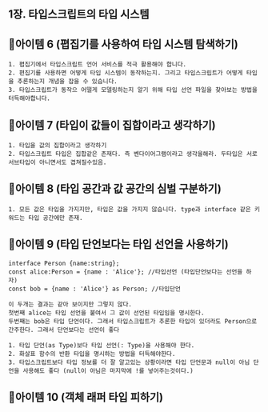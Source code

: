 ## 1장. 타입스크립트의 타입 시스템

## 🎁아이템 6 (폅집기를 사용하여 타입 시스템 탐색하기)

```
1. 폅집기에서 타입스크립트 언어 서비스를 적극 활용해야 합니다.
2. 편집기를 사용하면 어떻게 타입 시스템이 동작하는지. 그리고 타입스크립트가 어떻게 타입을 추론하는지 개념을 잡을 수 있습니다.
3. 타입스크립트가 동작으 어떨게 모델링하는지 알기 위해 타입 선언 파일을 찾아보는 방법을 터득해야합니다.
```

## 🎁아이템 7 (타입이 값들이 집합이라고 생각하기)

```
1. 타입을 값의 집합이라고 생각하기
2. 타입스크립트 타입은 집합같은 존재다. 즉 벤다이어그램이라고 생각을해라. 두타입은 서로 서브타입이 아니면서도 겹쳐질수있음.
```

## 🎁아이템 8 (타입 공간과 값 공간의 심벌 구분하기)

```
1. 모든 값은 타입을 가지지만, 타입은 값을 가지지 않습니다. type과 interface 같은 키워드는 타입 공간에만 존재.
```

## 🎁아이템 9 (타입 단언보다는 타입 선언을 사용하기)

```
interface Person {name:string};
const alice:Person = {name : 'Alice'}; //타입선언 (타입단언보다는 선언을 하자)
const bob = {name : 'Alice'} as Person; //타입단언

이 두개는 결과는 같아 보이지만 그렇지 않다.
첫번째 alice는 타입 선언을 붙여서 그 값이 선언된 타입임을 명시한다.
두번째는 bob은 타입 단언이다. 그래서 타입스크립트가 추론한 타입이 있더라도 Person으로 간주한다. 그래서 단언보다는 선언이 좋다
```

```
1. 타입 단언(as Type)보다 타입 선언(: Type)을 사용해야 한다.
2. 화살표 함수의 반환 타입을 명시하는 방법을 터득해야한다.
3. 타입스크립트보다 타입 정보를 더 잘 알고있는 상황이라면 타입 단언문과 null이 아님 단언을 사용해도 좋다 (null이 아님은 마지막에 !를 넣어주는것이다.)
```

## 🎁아이템 10 (객체 래퍼 타입 피하기)

```

```
